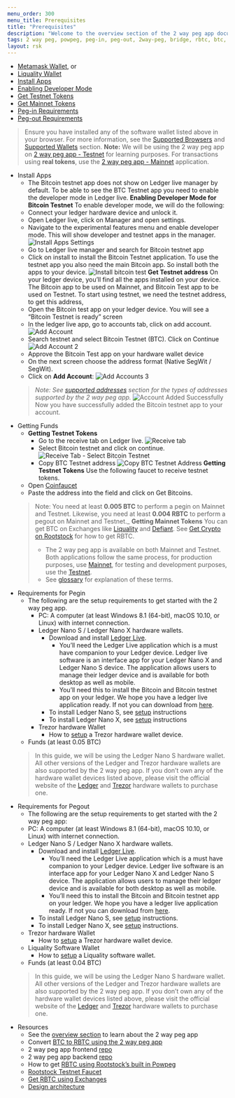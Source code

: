 ```yaml
---
menu_order: 300
menu_title: Prerequisites
title: "Prerequisites"
description: "Welcome to the overview section of the 2 way peg app documentation."
tags: 2 way peg, powpeg, peg-in, peg-out, 2way-peg, bridge, rbtc, btc, rootstock, testnet, mainnet, guide, setup, integrate, use
layout: rsk
---
```


- [Metamask Wallet](/develop/wallet/use/metamask/), or
- [Liquality Wallet](/solutions/liquality/)
- [Install Apps](/guides/two-way-peg-app/prerequisites#install-apps)
- [Enabling Developer Mode](/guides/two-way-peg-app/prerequisites#enabling-developer-mode)
- [Get Testnet Tokens](/guides/two-way-peg-app/prerequisites#getting-testnet-tokens)
- [Get Mainnet Tokens](/content/rsk-devportal/guides/two-way-peg-app/prerequisites#getting-mainnet-tokens)
- [Peg-in Requirements](/content/rsk-devportal/guides/two-way-peg-app/prerequisites#requirements-for-pegin)
- [Peg-out Requirements](/content/rsk-devportal/guides/two-way-peg-app/prerequisites#requirements-for-pegout)

> Ensure you have installed any of the software wallet listed above in your browser. For more information, see the [Supported Browsers](/guides/two-way-peg-app/getting-started#supported-browsers) and [Supported Wallets](/guides/two-way-peg-app/getting-started#supported-wallets) section.
> **Note:** We will be using the 2 way peg app on [2 way peg app - Testnet](https://app.2wp.testnet.rootstock.io/) for learning purposes.
> For transactions using **real tokens**, use the [2 way peg app - Mainnet](https://app.2wp.rootstock.io/) application.


[](#top "collapsible")
- Install Apps
    - The Bitcoin testnet app does not show on Ledger live manager by default. To be able to see the BTC Testnet app you need to enable the developer mode in Ledger live.
    **Enabling Developer Mode for Bitcoin Testnet** 
    To enable developer mode, we will do the following:
    - Connect your ledger hardware device and unlock it.
    - Open Ledger live, click on Manager and open settings. 
    - Navigate to the experimental features menu and enable developer mode. This will show developer and testnet apps in the manager.
        ![Install Apps Settings](/assets/img/guides/two-way-peg-app/install-apps-settings.png)
    - Go to Ledger live manager and search for Bitcoin testnet app
    - Click on install to install the Bitcoin Testnet application. To use the testnet app you also need the main Bitcoin app. So install both the apps to your device.
        ![Install bitcoin test](/assets/img/guides/two-way-peg-app/install-bitcoin-test.png)
    **Get Testnet address**
    On your ledger device, you’ll find all the apps installed on your device. The Bitcoin app to be used on Mainnet, and Bitcoin Test app to be used on Testnet.
    To start using testnet, we need the testnet address, to get this address, 
    - Open the Bitcoin test app on your ledger device. You will see a “Bitcoin Testnet is ready” screen
    - In the ledger live app, go to accounts tab, click on add account.
        ![Add Account](/assets/img/guides/two-way-peg-app/add-account.png)
    - Search testnet and select Bitcoin Testnet (BTC). Click on Continue
        ![Add Account 2](/assets/img/guides/two-way-peg-app/add-accounts.png)
    - Approve the Bitcoin Test app on your hardware wallet device
    - On the next screen choose the address format (Native SegWit / SegWit).
    - Click on **Add Account**:
        ![Add Accounts 3](/assets/img/guides/two-way-peg-app/add-account-3.png)
    >_Note: See [supported addresses](#supported-addresses) section for the types of addresses supported by the 2 way peg app._
        ![Account Added Successfully](/assets/img/guides/two-way-peg-app/account-added-successfully.png)
    Now you have successfully added the Bitcoin testnet app to your account.
- Getting Funds
    - **Getting Testnet Tokens**
        - Go to the receive tab on Ledger live.
            ![Receive tab](/assets/img/guides/two-way-peg-app/receive-tab.png)
        - Select Bitcoin testnet and click on continue. 
            ![Receive Tab - Select Bitcoin Testnet](/assets/img/guides/two-way-peg-app/receive-tab-select-bitcoin-testnet.png)
        - Copy BTC Testnet address
            ![Copy BTC Testnet Address](/assets/img/guides/two-way-peg-app/copy-btc-testnet-address.png)
    **Getting Testnet Tokens**
    Use the following faucet to receive testnet tokens.
    - Open [Coinfaucet](https://coinfaucet.eu/en/btc-testnet/)
    - Paste the address into the field and click on Get Bitcoins. 
    > Note: You need at least **0.005 BTC** to perform a pegin on Mainnet and Testnet. Likewise, you need at least **0.004 RBTC** to perform a pegout on Mainnet and Testnet._
    **Getting Mainnet Tokens**
    You can get BTC on Exchanges like [Liquality](/solutions/liquality/) and [Defiant](https://www.defiantapp.tech/en/en).  See [Get Crypto on Rootstock](/guides/get-crypto-on-rsk/) for how to get RBTC.
    > - The 2 way peg app is available on both Mainnet and Testnet. Both applications follow the same process, for production purposes, use [Mainnet](https://app.2wp.rootstock.io/), for testing and development purposes, use the [Testnet](https://app.2wp.testnet.rootstock.io/). 
    > - See [glossary](/guides/two-way-peg-app/glossary/) for explanation of these terms.
- Requirements for Pegin
    - The following are the setup requirements to get started with the 2 way peg app.
        - PC: A computer (at least Windows 8.1 (64-bit), macOS 10.10, or Linux) with internet connection.
        - Ledger Nano S / Ledger Nano X hardware wallets. 
            - Download and install [Ledger Live](https://support.ledger.com/hc/en-us/articles/4404389503889-Getting-started-with-Ledger-Live?docs=true).
                - You’ll need the Ledger Live application which is a must have companion to your Ledger device. Ledger live software is an interface app for your Ledger Nano X and Ledger Nano S device. The application allows users to manage their ledger device and is available for both desktop as well as mobile.
                - You’ll need this to install the Bitcoin and Bitcoin testnet app on your ledger. We hope you have a ledger live application ready. If not you can download from [here](https://www.ledger.com/ledger-live/download).
            - To install Ledger Nano S, see [setup](https://support.ledger.com/hc/en-us/articles/360000613793?docs=true) instructions
            - To install Ledger Nano X, see [setup](https://support.ledger.com/hc/en-us/articles/360018784134-Set-up-your-Ledger-Nano-X?docs=true) instructions
        - Trezor hardware Wallet
            - How to [setup](https://wiki.trezor.io/User_manual:Setting_up_the_Trezor_device) a Trezor hardware wallet device.
    - Funds (at least 0.05 BTC)
    > In this guide, we will be using the Ledger Nano S hardware wallet. All other versions of the Ledger and Trezor hardware wallets are also supported by the 2 way peg app.
    > If you don’t own any of the hardware wallet devices listed above, please visit the official website of the [Ledger](https://shop.ledger.com/products/ledger-nano-s-plus) and [Trezor](https://shop.trezor.io/) hardware wallets to purchase one.
- Requirements for Pegout
    - The following are the setup requirements to get started with the 2 way peg app:
    - PC: A computer (at least Windows 8.1 (64-bit), macOS 10.10, or Linux) with internet connection.
    - Ledger Nano S / Ledger Nano X hardware wallets.
        - Download and install [Ledger Live](https://support.ledger.com/hc/en-us/articles/4404389503889-Getting-started-with-Ledger-Live?docs=true).
            - You’ll need the Ledger Live application which is a must have companion to your Ledger device. Ledger live software is an interface app for your Ledger Nano X and Ledger Nano S device. The application allows users to manage their ledger device and is available for both desktop as well as mobile.
            - You’ll need this to install the Bitcoin and Bitcoin testnet app on your ledger. We hope you have a ledger live application ready. If not you can download from [here](https://www.ledger.com/ledger-live/download).
        - To install Ledger Nano S, see [setup](https://support.ledger.com/hc/en-us/articles/360000613793?docs=true) instructions.
        - To install Ledger Nano X, see [setup](https://support.ledger.com/hc/en-us/articles/360018784134-Set-up-your-Ledger-Nano-X?docs=true) instructions.
    - Trezor hardware Wallet
        - How to [setup](https://wiki.trezor.io/User_manual:Setting_up_the_Trezor_device) a Trezor hardware wallet device.
    - Liquality Software Wallet
        - How to [setup](https://www.liquality.io/) a Liquality software wallet.
    - Funds (at least 0.04 BTC)
    > In this guide, we will be using the Ledger Nano S hardware wallet. All other versions of the Ledger and Trezor hardware wallets are also supported by the 2 way peg app.
    > If you don’t own any of the hardware wallet devices listed above, please visit the official website of the [Ledger](https://shop.ledger.com/products/ledger-nano-s-plus) and [Trezor](https://shop.trezor.io/) hardware wallets to purchase one.  
- Resources
    * See the [overview section](/guides/two-way-peg-app/overview/) to learn about the 2 way peg app
    * Convert [BTC to RBTC using the 2 way peg app](/guides/two-way-peg-app/pegin/)
    * 2 way peg app frontend [repo](https://github.com/rsksmart/2wp-app)
    * 2 way peg app backend [repo](https://github.com/rsksmart/2wp-api)
    * How to get [RBTC using Rootstock’s built in Powpeg](https://developers.rootstock.io/guides/get-crypto-on-rsk/powpeg-btc-rbtc/)
    * [Rootstock Testnet Faucet](https://faucet.rootstock.io/)
    * [Get RBTC using Exchanges](https://developers.rootstock.io/guides/get-crypto-on-rsk/rbtc-exchanges/)
    * [Design architecture](/guides/two-way-peg-app/advanced-operations/design-architecture/)